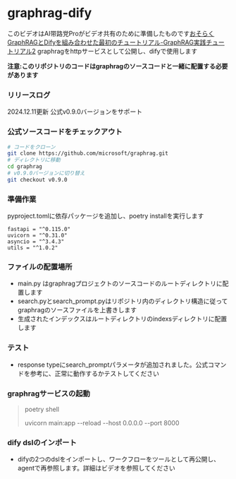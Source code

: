 # graphrag-dify
このビデオはAI带路党Proがビデオ共有のために準備したものです[おそらくGraphRAGとDifyを組み合わせた最初のチュートリアル-GraphRAG実践チュートリアル2](https://www.bilibili.com/video/BV1ud1iY3Em1)
graphragをhttpサービスとして公開し、difyで使用します

**注意:このリポジトリのコードはgraphragのソースコードと一緒に配置する必要があります**

### リリースログ
2024.12.11更新
公式v0.9.0バージョンをサポート
### 公式ソースコードをチェックアウト

```bash
# コードをクローン
git clone https://github.com/microsoft/graphrag.git 
# ディレクトリに移動
cd graphrag
# v0.9.0バージョンに切り替え
git checkout v0.9.0
```

### 準備作業

pyproject.tomlに依存パッケージを追加し、poetry installを実行します
```
fastapi = "^0.115.0"
uvicorn = "^0.31.0"
asyncio = "^3.4.3"
utils = "^1.0.2"
```
### ファイルの配置場所
- main.py はgraphragプロジェクトのソースコードのルートディレクトリに配置します
- search.pyとsearch_prompt.pyはリポジトリ内のディレクトリ構造に従ってgraphragのソースファイルを上書きします
- 生成されたインデックスはルートディレクトリのindexsディレクトリに配置します

### テスト

- response typeにsearch_promptパラメータが追加されました。公式コマンドを参考に、正常に動作するかテストしてください

### graphragサービスの起動
> poetry shell
> 
> uvicorn main:app --reload --host 0.0.0.0 --port 8000
### dify dslのインポート
- difyの2つのdslをインポートし、ワークフローをツールとして再公開し、agentで再参照します。詳細はビデオを参照してください